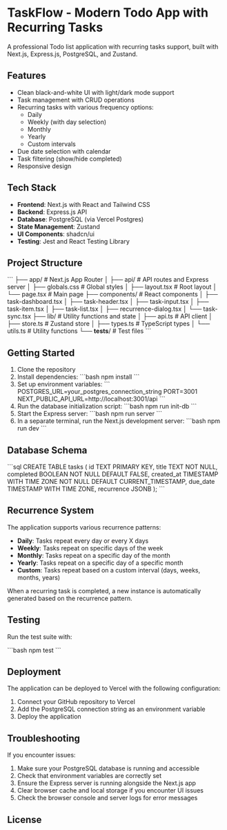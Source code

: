 # TaskFlow - Modern Todo App with Recurring Tasks

A professional Todo list application with recurring tasks support, built with Next.js, Express.js, PostgreSQL, and Zustand.

## Features

- Clean black-and-white UI with light/dark mode support
- Task management with CRUD operations
- Recurring tasks with various frequency options:
  - Daily
  - Weekly (with day selection)
  - Monthly
  - Yearly
  - Custom intervals
- Due date selection with calendar
- Task filtering (show/hide completed)
- Responsive design

## Tech Stack

- **Frontend**: Next.js with React and Tailwind CSS
- **Backend**: Express.js API
- **Database**: PostgreSQL (via Vercel Postgres)
- **State Management**: Zustand
- **UI Components**: shadcn/ui
- **Testing**: Jest and React Testing Library

## Project Structure

\`\`\`
├── app/                  # Next.js App Router
│   ├── api/              # API routes and Express server
│   ├── globals.css       # Global styles
│   ├── layout.tsx        # Root layout
│   └── page.tsx          # Main page
├── components/           # React components
│   ├── task-dashboard.tsx
│   ├── task-header.tsx
│   ├── task-input.tsx
│   ├── task-item.tsx
│   ├── task-list.tsx
│   ├── recurrence-dialog.tsx
│   └── task-sync.tsx
├── lib/                  # Utility functions and state
│   ├── api.ts            # API client
│   ├── store.ts          # Zustand store
│   ├── types.ts          # TypeScript types
│   └── utils.ts          # Utility functions
└── __tests__/            # Test files
\`\`\`

## Getting Started

1. Clone the repository
2. Install dependencies:
   \`\`\`bash
   npm install
   \`\`\`
3. Set up environment variables:
   \`\`\`
   POSTGRES_URL=your_postgres_connection_string
   PORT=3001
   NEXT_PUBLIC_API_URL=http://localhost:3001/api
   \`\`\`
4. Run the database initialization script:
   \`\`\`bash
   npm run init-db
   \`\`\`
5. Start the Express server:
   \`\`\`bash
   npm run server
   \`\`\`
6. In a separate terminal, run the Next.js development server:
   \`\`\`bash
   npm run dev
   \`\`\`

## Database Schema

\`\`\`sql
CREATE TABLE tasks (
  id TEXT PRIMARY KEY,
  title TEXT NOT NULL,
  completed BOOLEAN NOT NULL DEFAULT FALSE,
  created_at TIMESTAMP WITH TIME ZONE NOT NULL DEFAULT CURRENT_TIMESTAMP,
  due_date TIMESTAMP WITH TIME ZONE,
  recurrence JSONB
);
\`\`\`

## Recurrence System

The application supports various recurrence patterns:

- **Daily**: Tasks repeat every day or every X days
- **Weekly**: Tasks repeat on specific days of the week
- **Monthly**: Tasks repeat on a specific day of the month
- **Yearly**: Tasks repeat on a specific day of a specific month
- **Custom**: Tasks repeat based on a custom interval (days, weeks, months, years)

When a recurring task is completed, a new instance is automatically generated based on the recurrence pattern.

## Testing

Run the test suite with:

\`\`\`bash
npm test
\`\`\`

## Deployment

The application can be deployed to Vercel with the following configuration:

1. Connect your GitHub repository to Vercel
2. Add the PostgreSQL connection string as an environment variable
3. Deploy the application

## Troubleshooting

If you encounter issues:

1. Make sure your PostgreSQL database is running and accessible
2. Check that environment variables are correctly set
3. Ensure the Express server is running alongside the Next.js app
4. Clear browser cache and local storage if you encounter UI issues
5. Check the browser console and server logs for error messages

## License


